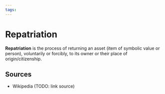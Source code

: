 ```yaml
---
tags:
---
```


# Repatriation

**Repatriation** is the process of returning an asset (item of symbolic value or person), voluntarily or forcibly, to its owner or their place of origin/citizenship.

## Sources

- Wikipedia (TODO: link source)
